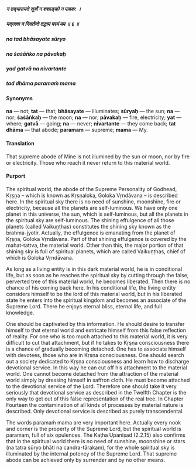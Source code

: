 ##### न तद्भासयते सूर्यो न शशाङ्को न पावक: ।
##### यद्गत्वा न निवर्तन्ते तद्धाम परमं मम ॥ ६ ॥

##### na tad bhāsayate sūryo
##### na śaśāṅko na pāvakaḥ
##### yad gatvā na nivartante
##### tad dhāma paramaṁ mama

#### Synonyms

**na** — not; **tat** — that; **bhāsayate** — illuminates; **sūryaḥ** — the sun; **na** — nor; **śaśāṅkaḥ** — the moon; **na** — nor; **pāvakaḥ** — fire, electricity; **yat** — where; **gatvā** — going; **na** — never; **nivartante** — they come back; **tat** **dhāma** — that abode; **paramam** — supreme; **mama** — My.

#### Translation

That supreme abode of Mine is not illumined by the sun or moon, nor by fire or electricity. Those who reach it never return to this material world.

#### Purport

The spiritual world, the abode of the Supreme Personality of Godhead, Kṛṣṇa – which is known as Kṛṣṇaloka, Goloka Vṛndāvana – is described here. In the spiritual sky there is no need of sunshine, moonshine, fire or electricity, because all the planets are self-luminous. We have only one planet in this universe, the sun, which is self-luminous, but all the planets in the spiritual sky are self-luminous. The shining effulgence of all those planets (called Vaikuṇṭhas) constitutes the shining sky known as the brahma-jyotir. Actually, the effulgence is emanating from the planet of Kṛṣṇa, Goloka Vṛndāvana. Part of that shining effulgence is covered by the mahat-tattva, the material world. Other than this, the major portion of that shining sky is full of spiritual planets, which are called Vaikuṇṭhas, chief of which is Goloka Vṛndāvana.

As long as a living entity is in this dark material world, he is in conditional life, but as soon as he reaches the spiritual sky by cutting through the false, perverted tree of this material world, he becomes liberated. Then there is no chance of his coming back here. In his conditional life, the living entity considers himself to be the lord of this material world, but in his liberated state he enters into the spiritual kingdom and becomes an associate of the Supreme Lord. There he enjoys eternal bliss, eternal life, and full knowledge.

One should be captivated by this information. He should desire to transfer himself to that eternal world and extricate himself from this false reflection of reality. For one who is too much attached to this material world, it is very difficult to cut that attachment, but if he takes to Kṛṣṇa consciousness there is a chance of gradually becoming detached. One has to associate himself with devotees, those who are in Kṛṣṇa consciousness. One should search out a society dedicated to Kṛṣṇa consciousness and learn how to discharge devotional service. In this way he can cut off his attachment to the material world. One cannot become detached from the attraction of the material world simply by dressing himself in saffron cloth. He must become attached to the devotional service of the Lord. Therefore one should take it very seriously that devotional service as described in the Twelfth Chapter is the only way to get out of this false representation of the real tree. In Chapter Fourteen the contamination of all kinds of processes by material nature is described. Only devotional service is described as purely transcendental.

The words paramaṁ mama are very important here. Actually every nook and corner is the property of the Supreme Lord, but the spiritual world is paramam, full of six opulences. The Kaṭha Upaniṣad (2.2.15) also confirms that in the spiritual world there is no need of sunshine, moonshine or stars (na tatra sūryo bhāti na candra-tārakam), for the whole spiritual sky is illuminated by the internal potency of the Supreme Lord. That supreme abode can be achieved only by surrender and by no other means.